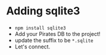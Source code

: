 # Adding sqlite3

* `npm install sqlite3`
* Add your Pirates DB to the project!
* update the suffix to be `*.sqlite`
* Let's connect.
